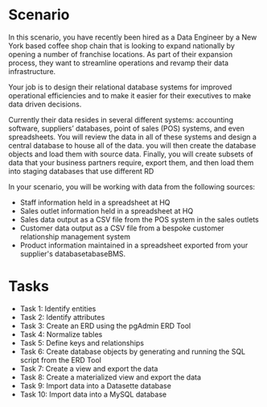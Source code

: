 # Scenario
In this scenario, you have recently been hired as a Data Engineer by a New York based coffee shop chain that is looking to expand nationally by opening a number of franchise locations. As part of their expansion process, they want to streamline operations and revamp their data infrastructure.

Your job is to design their relational database systems for improved operational efficiencies and to make it easier for their executives to make data driven decisions.

Currently their data resides in several different systems: accounting software, suppliers’ databases, point of sales (POS) systems, and even spreadsheets. You will review the data in all of these systems and design a central database to house all of the data. you will then create the database objects and load them with source data. Finally, you will create subsets of data that your business partners require, export them, and then load them into staging databases that use different RD

In your scenario, you will be working with data from the following sources:

- Staff information held in a spreadsheet at HQ
- Sales outlet information held in a spreadsheet at HQ
- Sales data output as a CSV file from the POS system in the sales outlets
- Customer data output as a CSV file from a bespoke customer relationship management system
- Product information maintained in a spreadsheet exported from your supplier's databasetabaseBMS.

# Tasks
- Task 1: Identify entities
- Task 2: Identify attributes
- Task 3: Create an ERD using the pgAdmin ERD Tool
- Task 4: Normalize tables
- Task 5: Define keys and relationships
- Task 6: Create database objects by generating and running the SQL script from the ERD Tool
- Task 7: Create a view and export the data
- Task 8: Create a materialized view and export the data
- Task 9: Import data into a Datasette database
- Task 10: Import data into a MySQL database
